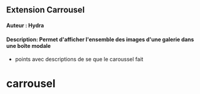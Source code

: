## Extension Carrousel
#### Auteur : Hydra
#### Description: Permet d'afficher l'ensemble des images d'une galerie dans  une boîte modale
- points avec descriptions de se que le caroussel fait
# carrousel
